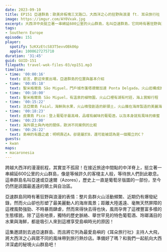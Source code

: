 ```yaml
---
date: 2023-09-10
title: EP151 亞速群島：歐美非板塊三叉路口，大西洋之心的狂野與浪漫 ft. 耳朵旅行社 大飛
image: https://imgur.com/AY0Vxak.jpg
excerpt: 大西洋中央挺立著一串綿延600公里的火山群島，名叫亞速群島，它同時有著狂野與浪漫的表情。從火山到動植物地景，從特色葡萄酒到豐富的海鮮與水果，都是吸引人來到這裡享受島嶼時光的原因。這集就和我們一起航向大西洋深處的秘境火山群島吧！
tags:
- Southern Europe
episode: 151
player:
  spotify: 5zKXzEtcS83T5evvOBk06p
  apple: 1000627275710
duration: '31:45'
guid: GUID-151
filepath: travel-wok-files-03/ep151.mp3
timeline:
- time: '00:00:16'
  text: 前言，歡迎來賓出場，亞速群島的位置與基本介紹
- time: '00:05:18'
  text: 聖米格爾島 São Miguel，門戶城市蓬塔德爾加達 Ponta Delgada，火山岩構成的黑白色建築風格
- time: '00:10:00'
  text: 聖米格爾島 São Miguel，有溫泉的植物園，火山口裡有湖有村莊，海上賞鯨行程
- time: '00:15:22'
  text: 法亞爾島 Faial，海鮮與水果，火山噴發創造的新領土，火山錐在海岸製造的美麗海灘
- time: '00:18:23'
  text: 皮庫島 Pico：登上葡萄牙最高峰，品嚐有鹹味的葡萄酒，以及本身就有風味的蜂蜜
- time: '00:23:00'
  text: 海外領土與內地的關係，歐洲不同案例的比較
- time: '00:26:22'
  text: 島嶼的有趣之處：明明靠近A，卻是屬於B，還可能被認為是一個獨立的C？
guests:
- kwan
maps:
- macaronesia
---
```

跨越大西洋的漫漫航程，其實並不孤寂！在接近旅途中間點的中洋脊上，挺立著一串綿延600公里的火山群島，像是等候許久的客棧主人般，等待旅人們到此歇息。這串群島名叫亞速或亞速爾（Azores），歷史上一直是葡萄牙版圖的一部份，至今仍然是該國最遙遠的領土與自治區。

亞速群島同時有著狂野與浪漫的表情：整片島群火山活動頻繁、近期仍有爆發紀錄，然而火山卻也形塑了最美麗動人的海岸風景；距離大陸遙遠、毫無天然屏障的這裡風勢強勁、不時暴雨肆虐，然而來得快去得也快，風雨孕育了這裡豐富多樣的生態樣貌。除了這些地景，獨特的歷史脈絡、舉世罕見的特色葡萄酒、玲瑯滿目的水果與海鮮，都是吸引人來到這裡享受島嶼時光的原因！

這集邀請到去過亞速群島、而且將它列為最愛島嶼的《耳朵旅行社》主持人大飛，將大西洋之心與眾不同的風味帶到旅行熱炒店。準備好了嗎？和我們一起航向大西洋深處的秘境火山群島吧！